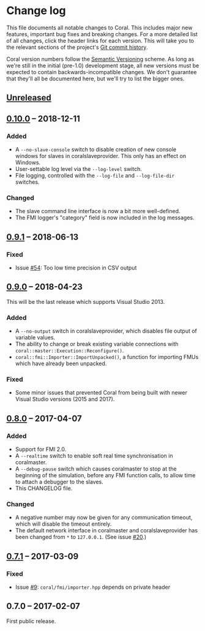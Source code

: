 # Change log

This file documents all notable changes to Coral.  This includes major
new features, important bug fixes and breaking changes.  For a more
detailed list of all changes, click the header links for each version.
This will take you to the relevant sections of the project's
[Git commit history](https://github.com/viproma/coral).

Coral version numbers follow the [Semantic Versioning](http://semver.org/)
scheme.  As long as we're still in the initial (pre-1.0) development stage,
all new versions must be expected to contain backwards-incompatible changes.
We don't guarantee that they'll all be documented here, but we'll try to
list the bigger ones.

## [Unreleased]

## [0.10.0] – 2018-12-11
### Added
  - A `--no-slave-console` switch to disable creation of new console windows
    for slaves in coralslaveprovider. This only has an effect on Windows.
  - User-settable log level via the `--log-level` switch.
  - File logging, controlled with the `--log-file` and `--log-file-dir`
    switches.
### Changed
  - The slave command line interface is now a bit more well-defined.
  - The FMI logger's "category" field is now included in the log messages.

## [0.9.1] – 2018-06-13
### Fixed
  - Issue [#54](https://github.com/viproma/coral/issues/54):
    Too low time precision in CSV output

## [0.9.0] – 2018-04-23
This will be the last release which supports Visual Studio 2013.
### Added
  - A `--no-output` switch in coralslaveprovider, which disables file
    output of variable values.
  - The ability to change or break existing variable connections with
    `coral::master::Execution::Reconfigure()`.
  - `coral::fmi::Importer::ImportUnpacked()`, a function for importing
    FMUs which have already been unpacked.
### Fixed
  - Some minor issues that prevented Coral from being built with newer
    Visual Studio versions (2015 and 2017).

## [0.8.0] – 2017-04-07
### Added
  - Support for FMI 2.0.
  - A `--realtime` switch to enable soft real time synchronisation in
    coralmaster.
  - A `--debug-pause` switch which causes coralmaster to stop at the
    beginning of the simulation, before any FMI function calls, to allow
    time to attach a debugger to the slaves.
  - This CHANGELOG file.
### Changed
  - A negative number may now be given for any communication timeout,
    which will disable the timeout entirely.
  - The default network interface in coralmaster and coralslaveprovider
    has been changed from `*` to `127.0.0.1`.
    (See issue [#20](https://github.com/viproma/coral/issues/20).)

## [0.7.1] – 2017-03-09
### Fixed
  - Issue [#9](https://github.com/viproma/coral/issues/9):
    `coral/fmi/importer.hpp` depends on private header

## 0.7.0 – 2017-02-07
First public release.

[Unreleased]: https://github.com/viproma/coral/compare/v0.10.0...master
[0.10.0]: https://github.com/viproma/coral/compare/v0.9.1...v0.10.0
[0.9.1]: https://github.com/viproma/coral/compare/v0.9.0...v0.9.1
[0.9.0]: https://github.com/viproma/coral/compare/v0.8.0...v0.9.0
[0.8.0]: https://github.com/viproma/coral/compare/v0.7.1...v0.8.0
[0.7.1]: https://github.com/viproma/coral/compare/v0.7.0...v0.7.1
